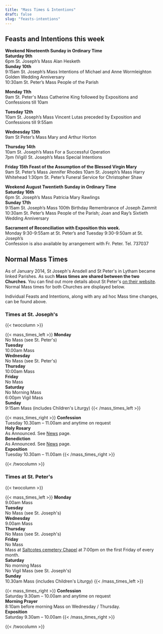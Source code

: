 ```yaml
---
title: "Mass Times & Intentions"
draft: false
slug: "feasts-intentions"
---
```


## Feasts and Intentions this week  

**Weekend Nineteenth Sunday in Ordinary Time**  
**Saturday 9th**  
6pm St. Joseph’s Mass Alan Hesketh  
**Sunday 10th**  
9:15am St. Joseph’s Mass Intentions of Michael and Anne Wormleighton Golden Wedding Anniversary  
10:30am St. Peter’s Mass People of the Parish  

**Monday 11th**  
9am St. Peter's Mass Catherine King followed by Expositions and Confessions till 10am  

**Tuesday 12th**  
10am St. Joseph’s Mass Vincent Lutas preceded by Exposition and Confessions till 9:55am  

**Wednesday 13th**  
9am St Peter’s Mass Mary and Arthur Horton  

**Thursday 14th**  
10am St. Joseph’s Mass For a Successful Operation  
7pm (Vigil) St. Joseph’s Mass Special Intentions  

**Friday 15th Feast of the Assumption of the Blessed Virgin Mary**  
9am St. Peter’s Mass Jennifer Rhodes
10am St. Joseph’s Mass Harry Whitehead
1:30pm St. Peter’s Funeral Service for Christopher Shaw

**Weekend August Twentieth Sunday in Ordinary Time**  
**Saturday 16th**  
6pm St. Joseph’s Mass Patricia Mary Rawlings  
**Sunday 17th**  
9:15am St. Joseph’s Mass 100th Birthday Remembrance of Joseph Zammit  
10:30am St. Peter’s Mass People of the Parish; Joan and Ray’s Sixtieth Wedding Anniversary  

**Sacrament of Reconciliation with Exposition this week.**  
Monday 9:30-9:55am at St. Peter’s and Tuesday 9:30-9:50am at St. Joseph’s  
Confession is also available by arrangement with Fr. Peter. Tel. 737037

## Normal Mass Times

As of January 2014, St Joseph's Ansdell and St Peter's in Lytham became linked Parishes. As such **Mass times are shared between the two Churches**. You can find out more details about St Peter's [on their website](https://www.stpeterslytham.co.uk/). Normal Mass times for both Churches are displayed below.

Individual Feasts and Intentions, along with any ad hoc Mass time changes, can be found above.

### Times at St. Joseph's

{{< twocolumn >}}

{{< mass_times_left >}}
**Monday**  
No Mass (see St. Peter's)  
**Tuesday**  
10.00am Mass  
**Wednesday**  
No Mass (see St. Peter's)  
**Thursday**  
10:00am Mass  
**Friday**  
No Mass  
**Saturday**  
No Morning Mass  
6:00pm Vigil Mass  
**Sunday**  
9:15am Mass (includes Children's Liturgy)
{{< /mass_times_left >}}

{{< mass_times_right >}}
**Confession**  
Tuesday 10.30am – 11.00am and anytime on request  
**Holy Rosary**  
As Announced. See [News](/news) page.  
**Benediction**  
As Announced. See [News](/news) page.  
**Exposition**  
Tuesday 10.30am – 11.00am
{{< /mass_times_right >}}

{{< /twocolumn >}}

### Times at St. Peter's

{{< twocolumn >}}

{{< mass_times_left >}}
**Monday**  
9.00am Mass  
**Tuesday**  
No Mass (see St. Joseph's)  
**Wednesday**  
9.00am Mass  
**Thursday**  
No Mass (see St. Joseph's)  
**Friday**  
No Mass  
Mass at [Saltcotes cemetery Chapel](https://goo.gl/maps/McT83) at 7:00pm on the first Friday of every month.  
**Saturday**  
No morning Mass  
No Vigil Mass (see St. Joseph's)  
**Sunday**  
10.30am Mass (includes Children's Liturgy)
{{< /mass_times_left >}}

{{< mass_times_right >}}
**Confession**  
Saturday 9.30am – 10.00am and anytime on request  
**Morning Prayer**  
8:10am before morning Mass on Wednesday / Thursday.  
**Exposition**  
Saturday 9.30am – 10.00am
{{< /mass_times_right >}}

{{< /twocolumn >}}
